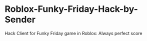 # Roblox-Funky-Friday-Hack-by-Sender
Hack Client for Funky Friday game in Roblox: Always perfect score
